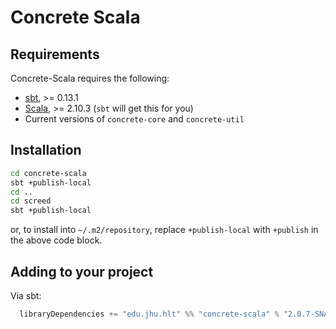 Concrete Scala
========

Requirements
------------

Concrete-Scala requires the following:
* [sbt](http://www.scala-sbt.org/), >= 0.13.1
* [Scala](http://www.scala-lang.org/), >= 2.10.3 (`sbt` will get this for you)
* Current versions of `concrete-core` and `concrete-util`

Installation
------------

```bash
cd concrete-scala
sbt +publish-local
cd ..
cd screed
sbt +publish-local
```

or, to install into `~/.m2/repository`, replace `+publish-local` with `+publish` in the above code block.

Adding to your project
----------------------

Via sbt:

```scala
  libraryDependencies += "edu.jhu.hlt" %% "concrete-scala" % "2.0.7-SNAPSHOT"
```
